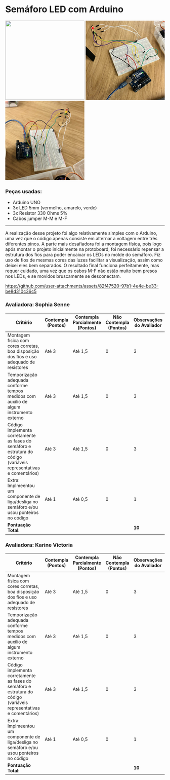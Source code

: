 # Semáforo LED com Arduino
<img src="assets/semaforo.gif" width="250" height="250" /> <img src="assets/image1.jpg" width="250" height="250" /> <img src="assets/image2.jpg" width="250" height="250" />
### Peças usadas:
- Arduino UNO
- 3x LED 5mm (vermelho, amarelo, verde)
- 3x Resistor 330 Ohms 5%
- Cabos jumper M-M e M-F

---

A realização desse projeto foi algo relativamente simples com o Arduino, uma vez que o código apenas consiste em alternar a voltagem entre três diferentes pinos. A parte mais desafiadora foi a montagem física, pois logo após montar o projeto inicialmente na protoboard, foi necessário repensar a estrutura dos fios para poder encaixar os LEDs no molde do semáforo. Fiz uso de fios de mesmas cores das luzes facilitar a visualização, assim como deixei eles bem separados. O resultado final funciona perfeitamente, mas requer cuidado, uma vez que os cabos M-F não estão muito bem presos nos LEDs, e se movidos bruscamente se desconectam.

https://github.com/user-attachments/assets/82f47520-97b1-4e4e-be33-be8d310c36c5

### Avaliadora: Sophia Senne
| Critério                                                                                                 | Contempla (Pontos) | Contempla Parcialmente (Pontos) | Não Contempla (Pontos) | Observações do Avaliador |
|---------------------------------------------------------------------------------------------------------|--------------------|----------------------------------|--------------------------|---------------------------|
| Montagem física com cores corretas, boa disposição dos fios e uso adequado de resistores                | Até 3              | Até 1,5                            | 0                        | 3                          |
| Temporização adequada conforme tempos medidos com auxílio de algum instrumento externo                  | Até 3              | Até 1,5                          | 0                        | 3                          |
| Código implementa corretamente as fases do semáforo e estrutura do código (variáveis representativas e comentários) | Até 3              | Até 1,5                          | 0                        | 3                          |
| Extra: Implmeentou um componente de liga/desliga no semáforo e/ou usou ponteiros no código | Até 1              |  Até 0,5                         | 0                        | 1                          |
| **Pontuação Total:** |                                                             |  | |**10**|

### Avaliadora: Karine Victoria
| Critério                                                                                                 | Contempla (Pontos) | Contempla Parcialmente (Pontos) | Não Contempla (Pontos) | Observações do Avaliador |
|---------------------------------------------------------------------------------------------------------|--------------------|----------------------------------|--------------------------|---------------------------|
| Montagem física com cores corretas, boa disposição dos fios e uso adequado de resistores                | Até 3              | Até 1,5                            | 0                        | 3                          |
| Temporização adequada conforme tempos medidos com auxílio de algum instrumento externo                  | Até 3              | Até 1,5                          | 0                        | 3                          |
| Código implementa corretamente as fases do semáforo e estrutura do código (variáveis representativas e comentários) | Até 3              | Até 1,5                          | 0                        | 3                          |
| Extra: Implmeentou um componente de liga/desliga no semáforo e/ou usou ponteiros no código | Até 1              |  Até 0,5                         | 0                        | 1                          |
| **Pontuação Total:** |                                                             |  | |**10**|
